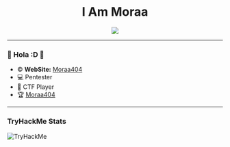 <h1 align="center">I Am Moraa</h1>

<div id="header" align="center">
  <img loop="infinite" width="auto" src="https://aniyuki.com/wp-content/uploads/2021/05/gif-aniyuki-zero-two-29.gif">
</div>

---
### 🌱 Hola :D 🌱
 -  © **WebSite:** [Moraa404](https://moraa404.github.io/)
 - 💻 Pentester
 - 🚩 CTF Player
 - 🏆 [Moraa404](https://tryhackme.com/p/mora404)
 ---
 ### TryHackMe Stats
<img src="https://tryhackme-badges.s3.amazonaws.com/mora404.png " alt="TryHackMe">

